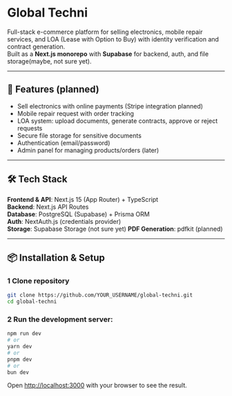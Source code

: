 # Global Techni

Full-stack e-commerce platform for selling electronics, mobile repair services, and LOA (Lease with Option to Buy) with identity verification and contract generation.  
Built as a **Next.js monorepo** with **Supabase** for backend, auth, and file storage(maybe, not sure yet).

---

## 🚀 Features (planned)
- Sell electronics with online payments (Stripe integration planned)
- Mobile repair request with order tracking
- LOA system: upload documents, generate contracts, approve or reject requests
- Secure file storage for sensitive documents
- Authentication (email/password)
- Admin panel for managing products/orders (later)

---

## 🛠 Tech Stack
**Frontend & API**: Next.js 15 (App Router) + TypeScript  
**Backend**: Next.js API Routes  
**Database**: PostgreSQL (Supabase) + Prisma ORM  
**Auth**: NextAuth.js (credentials provider)  
**Storage**: Supabase Storage (not sure yet) 
**PDF Generation**: pdfkit (planned)  

---

## 📦 Installation & Setup

### 1 Clone repository
```bash
git clone https://github.com/YOUR_USERNAME/global-techni.git
cd global-techni
```
### 2 Run the development server:

```bash
npm run dev
# or
yarn dev
# or
pnpm dev
# or
bun dev
```
Open [http://localhost:3000](http://localhost:3000) with your browser to see the result.
